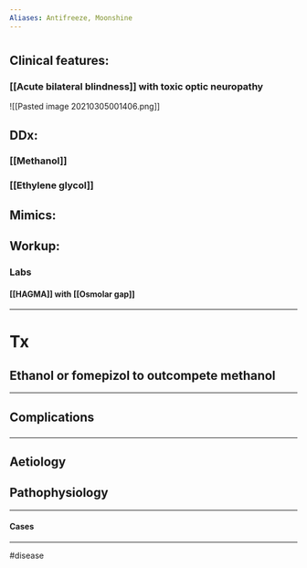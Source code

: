 ```yaml
---
Aliases: Antifreeze, Moonshine
---
```

# 
## Clinical features:
### [[Acute bilateral blindness]] with toxic optic neuropathy
![[Pasted image 20210305001406.png]]
## DDx:
### [[Methanol]]
### [[Ethylene glycol]]
## Mimics:
###
## Workup:
### Labs
#### [[HAGMA]] with [[Osmolar gap]]

---
# Tx
## Ethanol or fomepizol to outcompete methanol
---
## Complications
###

---
## Aetiology
## Pathophysiology

---
#### Cases


---
#disease 